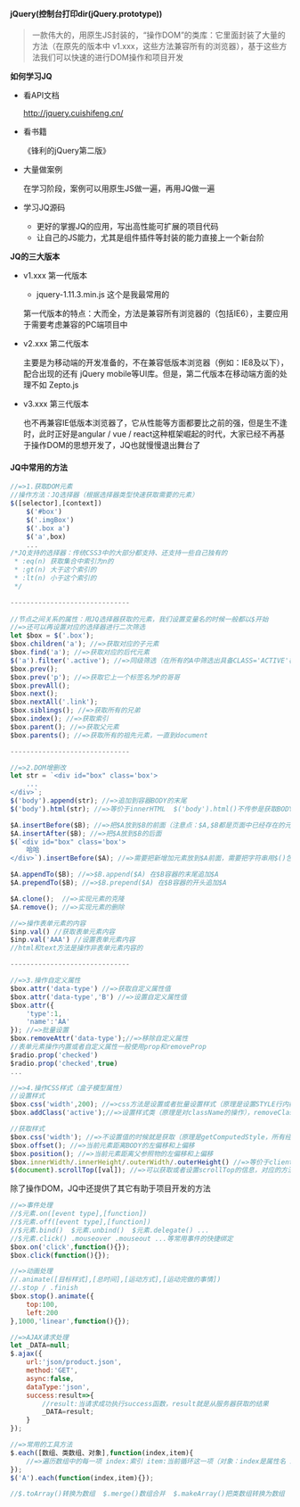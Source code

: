 #### jQuery(控制台打印dir(jQuery.prototype))

> 一款伟大的，用原生JS封装的，“操作DOM”的类库：它里面封装了大量的方法（在原先的版本中 v1.xxx，这些方法兼容所有的浏览器），基于这些方法我们可以快速的进行DOM操作和项目开发

**如何学习JQ**

- 看API文档

  http://jquery.cuishifeng.cn/

- 看书籍

  《锋利的jQuery第二版》

- 大量做案例

  在学习阶段，案例可以用原生JS做一遍，再用JQ做一遍

- 学习JQ源码
  + 更好的掌握JQ的应用，写出高性能可扩展的项目代码
  + 让自己的JS能力，尤其是组件插件等封装的能力直接上一个新台阶

**JQ的三大版本**

- v1.xxx 第一代版本

  - jquery-1.11.3.min.js 这个是我最常用的

  第一代版本的特点：大而全，方法是兼容所有浏览器的（包括IE6），主要应用于需要考虑兼容的PC端项目中

- v2.xxx 第二代版本

  主要是为移动端的开发准备的，不在兼容低版本浏览器（例如：IE8及以下），配合出现的还有 jQuery mobile等UI库。但是，第二代版本在移动端方面的处理不如 Zepto.js

- v3.xxx 第三代版本

  也不再兼容IE低版本浏览器了，它从性能等方面都要比之前的强，但是生不逢时，此时正好是angular / vue  / react这种框架崛起的时代，大家已经不再基于操作DOM的思想开发了，JQ也就慢慢退出舞台了

#### JQ中常用的方法

```javascript
//=>1.获取DOM元素
//操作方法：JQ选择器（根据选择器类型快速获取需要的元素）
$([selector],[context])
	$('#box')
	$('.imgBox')
	$('.box a')
    $('a',box)
    ...
/*JQ支持的选择器：传统CSS3中的大部分都支持、还支持一些自己独有的
 * :eq(n) 获取集合中索引为n的
 * :gt(n) 大于这个索引的
 * :lt(n) 小于这个索引的
 */    

------------------------------    
    
//节点之间关系的属性：用JQ选择器获取的元素，我们设置变量名的时候一般都以$开始
//=>还可以再设置对应的选择器进行二次筛选
let $box = $('.box');
$box.children('a'); //=>获取对应的子元素
$box.find('a'); //=>获取对应的后代元素
$('a').filter('.active'); //=>同级筛选（在所有的A中筛选出具备CLASS='ACTIVE'样式类的A）
$box.prev();
$box.prev('p'); //=>获取它上一个标签名为P的哥哥
$box.prevAll();
$box.next();
$box.nextAll('.link');
$box.siblings(); //=>获取所有的兄弟
$box.index(); //=>获取索引
$box.parent(); //=>获取父元素
$box.parents(); //=>获取所有的祖先元素，一直到document

------------------------------  

//=>2.DOM增删改
let str = `<div id="box" class='box'>
	...
</div>`;
$('body').append(str); //=>追加到容器BODY的末尾
$('body').html(str); //=>等价于innerHTML  $('body').html()不传参是获取BODY中的HTML内容，除了这个方法还有text方法，等价于innerText

$A.insertBefore($B); //=>把$A放到$B的前面（注意点：$A,$B都是页面中已经存在的元素）
$A.insertAfter($B); //=>把$A放到$B的后面
$(`<div id="box" class='box'>
	哈哈
</div>`).insertBefore($A); //=>需要把新增加元素放到$A前面，需要把字符串用$()包起来，相当于创建了一个元素

$A.appendTo($B); //=>$B.append($A) 在$B容器的末尾追加$A
$A.prependTo($B); //=>$B.prepend($A) 在$B容器的开头追加$A

$A.clone();  //=>实现元素的克隆
$A.remove(); //=>实现元素的删除

//=>操作表单元素的内容
$inp.val() //获取表单元素内容
$inp.val('AAA') //设置表单元素内容
//html和text方法是操作非表单元素内容的

------------------------------  

//=>3.操作自定义属性
$box.attr('data-type') //=>获取自定义属性值
$box.attr('data-type','B') //=>设置自定义属性值
$box.attr({
    'type':1,
    'name':'AA'
}); //=>批量设置
$box.removeAttr('data-type');//=>移除自定义属性
//表单元素操作内置或者自定义属性一般使用prop和removeProp
$radio.prop('checked')
$radio.prop('checked',true)
...

//=>4.操作CSS样式（盒子模型属性）
//设置样式
$box.css('width',200); //=>css方法是设置或者批量设置样式（原理是设置STYLE行内样式）$box.css({ width:200,height:200 })，写的值不加单位，方法会帮我们自动设置上px单位
$box.addClass('active');//=>设置样式类（原理是对className的操作），removeClass是移除，hasClass验证是否存在某个样式类，toggleClass之前有就是移除，没有就是新增

//获取样式
$box.css('width'); //=>不设置值的时候就是获取（原理是getComputedStyle，所有经过计算的样式都可以获取）
$box.offset(); //=>当前元素距离BODY的左偏移和上偏移
$box.position(); //=>当前元素距离父参照物的左偏移和上偏移
$box.innerWidth/.innerHeight/.outerWidth/.outerHeight() //=>等价于clientWidth/Height 和 offsetWidth/Height
$(document).scrollTop([val]); //=>可以获取或者设置scrollTop的信息，对应的方法 .scrollLeft
```

除了操作DOM，JQ中还提供了其它有助于项目开发的方法

```javascript
//=>事件处理
//$元素.on([event type],[function])
//$元素.off([event type],[function])
//$元素.bind()  $元素.unbind()  $元素.delegate() ...
//$元素.click() .mouseover .mouseout ...等常用事件的快捷绑定
$box.on('click',function(){});
$box.click(function(){});

//=>动画处理
//.animate([目标样式],[总时间],[运动方式],[运动完做的事情])
//.stop / .finish
$box.stop().animate({
    top:100,
    left:200
},1000,'linear',function(){});

//=>AJAX请求处理
let _DATA=null;
$.ajax({
    url:'json/product.json',
    method:'GET',
    async:false,
    dataType:'json',
    success:result=>{
        //result:当请求成功执行success函数，result就是从服务器获取的结果
        _DATA=result;
    }
});

//=>常用的工具方法
$.each([数组、类数组、对象],function(index,item){
    //=>遍历数组中的每一项 index:索引 item:当前循环这一项（对象：index是属性名 item属性值）
});
$('A').each(function(index,item){});

//$.toArray()转换为数组  $.merge()数组合并  $.makeArray()把类数组转换为数组  $.uniqueSort()去重加排序  $.type数据类型检测 ...
```


























